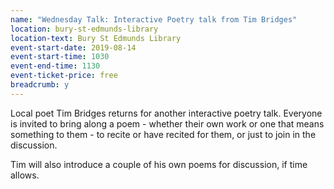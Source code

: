 ```yaml
---
name: "Wednesday Talk: Interactive Poetry talk from Tim Bridges"
location: bury-st-edmunds-library
location-text: Bury St Edmunds Library
event-start-date: 2019-08-14
event-start-time: 1030
event-end-time: 1130
event-ticket-price: free
breadcrumb: y
---
```


Local poet Tim Bridges returns for another interactive poetry talk. Everyone is invited to bring along a poem - whether their own work or one that means something to them - to recite or have recited for them, or just to join in the discussion.

Tim will also introduce a couple of his own poems for discussion, if time allows.  
